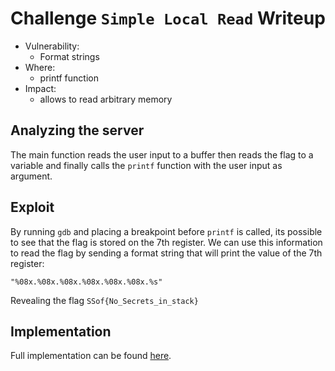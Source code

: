 # Challenge `Simple Local Read` Writeup

- Vulnerability: 
  - Format strings
- Where:
  - printf function
- Impact:
  - allows to read arbitrary memory

## Analyzing the server

The main function reads the user input to a buffer then reads the flag to a variable and finally calls the `printf` function with the user input as argument.

## Exploit

By running `gdb` and placing a breakpoint before `printf` is called, its possible to see that the flag is stored on the 7th register. We can use this information to read the flag by sending a format string that will print the value of the 7th register:
```
"%08x.%08x.%08x.%08x.%08x.%08x.%s"
```
Revealing the flag `SSof{No_Secrets_in_stack}` 

## Implementation

Full implementation can be found [here](simple-local-read.sh).
